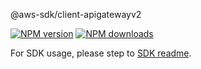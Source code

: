 @aws-sdk/client-apigatewayv2

[![NPM version](https://img.shields.io/npm/v/@aws-sdk/client-apigatewayv2/rc.svg)](https://www.npmjs.com/package/@aws-sdk/client-apigatewayv2)
[![NPM downloads](https://img.shields.io/npm/dm/@aws-sdk/client-apigatewayv2.svg)](https://www.npmjs.com/package/@aws-sdk/client-apigatewayv2)

For SDK usage, please step to [SDK readme](https://github.com/aws/aws-sdk-js-v3).
